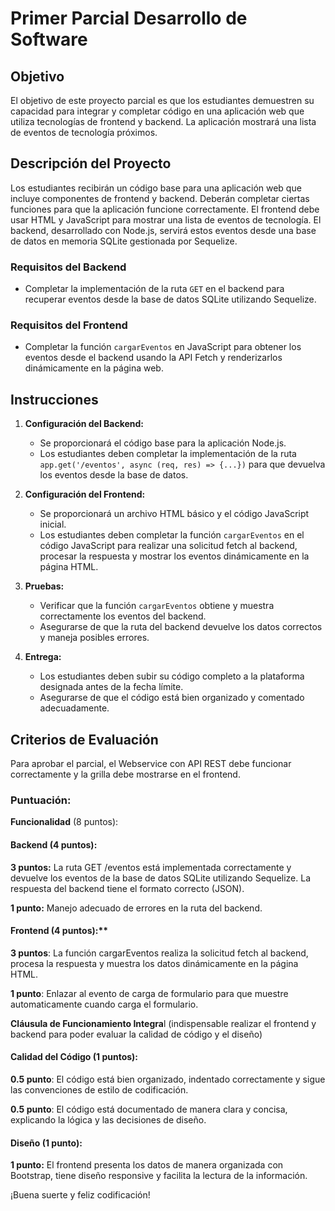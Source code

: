 # Primer Parcial Desarrollo de Software

## Objetivo
El objetivo de este proyecto parcial es que los estudiantes demuestren su capacidad para integrar y completar código en una aplicación web que utiliza tecnologías de frontend y backend. La aplicación mostrará una lista de eventos de tecnología próximos.

## Descripción del Proyecto
Los estudiantes recibirán un código base para una aplicación web que incluye componentes de frontend y backend. Deberán completar ciertas funciones para que la aplicación funcione correctamente. El frontend debe usar HTML y JavaScript para mostrar una lista de eventos de tecnología. El backend, desarrollado con Node.js, servirá estos eventos desde una base de datos en memoria SQLite gestionada por Sequelize.

### Requisitos del Backend
- Completar la implementación de la ruta `GET` en el backend para recuperar eventos desde la base de datos SQLite utilizando Sequelize.

### Requisitos del Frontend
- Completar la función `cargarEventos` en JavaScript para obtener los eventos desde el backend usando la API Fetch y renderizarlos dinámicamente en la página web.

## Instrucciones
1. **Configuración del Backend:**
   - Se proporcionará el código base para la aplicación Node.js.
   - Los estudiantes deben completar la implementación de la ruta `app.get('/eventos', async (req, res) => {...})` para que devuelva los eventos desde la base de datos.

2. **Configuración del Frontend:**
   - Se proporcionará un archivo HTML básico y el código JavaScript inicial.
   - Los estudiantes deben completar la función `cargarEventos` en el código JavaScript para realizar una solicitud fetch al backend, procesar la respuesta y mostrar los eventos dinámicamente en la página HTML.

3. **Pruebas:**
   - Verificar que la función `cargarEventos` obtiene y muestra correctamente los eventos del backend.
   - Asegurarse de que la ruta del backend devuelve los datos correctos y maneja posibles errores.

4. **Entrega:**
   - Los estudiantes deben subir su código completo a la plataforma designada antes de la fecha límite.
   - Asegurarse de que el código está bien organizado y comentado adecuadamente.

## Criterios de Evaluación


Para aprobar el parcial, el Webservice con API REST debe funcionar correctamente y la grilla debe mostrarse en el frontend.

### Puntuación:

**Funcionalidad** (8 puntos):

#### Backend (4 puntos):


**3 puntos:** La ruta GET /eventos está implementada correctamente y devuelve los eventos de la base de datos SQLite utilizando Sequelize. La respuesta del backend tiene el formato correcto (JSON).

**1 punto:** Manejo adecuado de errores en la ruta del backend.

#### Frontend (4 puntos):**


**3 puntos**: La función cargarEventos realiza la solicitud fetch al backend, procesa la respuesta y muestra los datos dinámicamente en la página HTML.

**1 punto**: Enlazar al evento de carga de formulario para que muestre automaticamente cuando carga el formulario.

**Cláusula de Funcionamiento Integra**l (indispensable realizar el frontend y backend para poder evaluar la calidad de código y el diseño)

#### Calidad del Código (1 puntos):


**0.5 punto**: El código está bien organizado, indentado correctamente y sigue las convenciones de estilo de codificación.

**0.5 punto**: El código está documentado de manera clara y concisa, explicando la lógica y las decisiones de diseño.

#### Diseño (1 punto):


**1 punto:** El frontend presenta los datos de manera organizada con Bootstrap, tiene diseño responsive y facilita la lectura de la información.

¡Buena suerte y feliz codificación!
